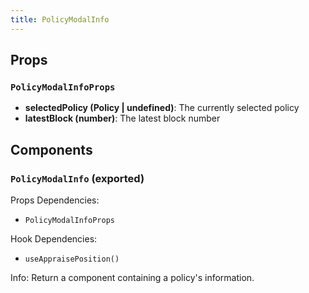 ```yaml
---
title: PolicyModalInfo
---
```


## Props

### `PolicyModalInfoProps`
- **selectedPolicy (Policy | undefined)**: The currently selected policy
- **latestBlock (number)**: The latest block number

## Components

### `PolicyModalInfo` (exported)

Props Dependencies:

- `PolicyModalInfoProps`

Hook Dependencies:
- `useAppraisePosition()`

Info: Return a component containing a policy's information.